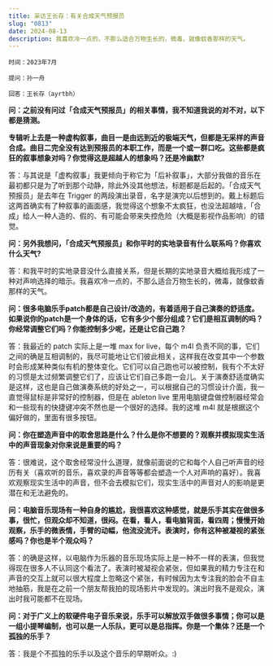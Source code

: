 ```yaml
---
title: 采访王长存：有关合成天气预报员
slug: "0813"
date: 2024-08-13
description: 我喜欢冷一点的，不那么适合万物生长的，微毒，就像蚊香那样的天气。
---
```

`时间：2023年7月`

`提问：孙一舟`

`回答：王长存（ayrtbh）`



**问：之前没有问过「合成天气预报员」的相关事情，我不知道我说的对不对，以下都是猜测。**



**专辑听上去是一种虚构叙事，曲目一是由远到近的极端天气，但都是无采样的声音合成。曲目二完全没有达到预报员的本职工作，而是一个或一群口吃。这些都是疯狂的叙事想象对吗？你觉得这是超越人的想象吗？还是冷幽默?**



答：与其说是「虚构叙事」我更倾向于称它为「后补叙事」，大部分我做的音乐在最初都只是为了听到那个动静，除此外没其他想法，标题都是后起的。「合成天气预报员」是去年在 Trigger 的两段演出录音，名字是演完以后想到的。戴上标题后这两首确实有了种叙事的画面感，我觉得这个想象不太疯狂，也没法超越啥，「合成」给人一种人造的、假的、有可能会带来失控危险（大概是影视作品影响）的错觉。







**问：另外我想问，「合成天气预报员」和你平时的实地录音有什么联系吗？你喜欢什么天气?**



答：和我平时的实地录音没什么直接关系，但是长期的实地录音大概给我形成了一种对声响选择的暗示。我喜欢冷一点的，不那么适合万物生长的，微毒，就像蚊香那样的天气。







**问：很多电脑乐手patch都是自己设计/改造的，有着适用于自己演奏的舒适度。如果说你的patch是一个身体的话，它有多少个部分组成？它们是相互调制的吗？你经常调整它们吗？你能控制多少呢，还是让它自己跑？**



答：我最近的 patch 实际上是一堆 max for live，每个 m4l 负责不同的事，它们之间的确是互相调制的，我尽可能地让它们彼此相关，这样我在改变其中一个参数时会形成某种类似有机的整体变化。它们可以自己跑也可以被控制，我有个不太好的习惯是太过频繁调整它们了，应该让它们自己多跑一会儿。关于演奏舒适度确实是这样，这也是自己做演奏系统的好处之一，可以根据自己的习惯设计介面，我一直觉得鼠标是非常好的控制器，但是在 ableton live 里用电脑键盘做控制器经常会和一些现有的快捷键冲突不然也是一个很好的选择。我的这堆 m4l 就是根据这个偏好做的，里面有很多按钮。







**问：你在塑造声音中的取舍思路是什么？什么是你不想要的？观察并模拟现实生活中的声音现象对你来说是重要的吗？**



答：很难说，这个取舍经常没什么道理，就像前面说的它和每个人自己听声音的经历有关（喜欢听的音乐，喜欢录的声音等等都会塑造一个人对声响的喜好）。我喜欢观察现实生活中的声音，但不会去模拟它们，现实生活中的声音对人的影响是更潜在和无法避免的。







**问：电脑音乐现场有一种自身的尴尬，我很喜欢这种感觉，就是乐手其实在做很多事，很忙，但观众却不知道，很闷。在看，看人，看电脑背面，看四周；慢慢开始观察，乐手的微表情，手臂的动幅，他流没流汗。表演时，你有这种被凝视的紧张感吗？你也是半个观众吗？**



答：的确是这样，以电脑作为乐器的音乐现场实际上是一种不一样的表演，但我觉得现在很多人不认同这个看法了。表演时被凝视会紧张，但如果我的精力专注在和声音的交互上就可以很大程度上忽略这个紧张，有时候因为太专注我的脸会不自主地抽筋，我是在之前一个朋友帮我拍的现场影片中发现的。演出时我不是观众，演出时我可能都不在现场。







**问：对于广义上的软硬件电子音乐来说，乐手可以解放双手做很多事情；你可以是一组小提琴编制，也可以是一人乐队，更可以是总指挥。你是一个集体？还是一个孤独的乐手？**



答：我是个不孤独的乐手以及这个音乐的早期听众。:)
